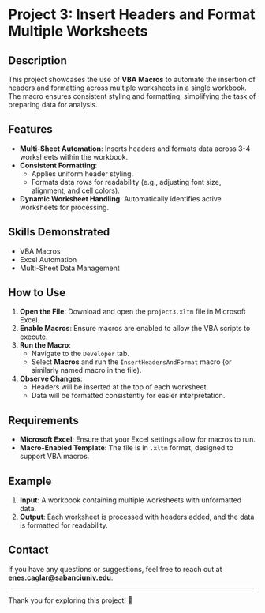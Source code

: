 # Project 3: Insert Headers and Format Multiple Worksheets

## Description
This project showcases the use of **VBA Macros** to automate the insertion of headers and formatting across multiple worksheets in a single workbook. The macro ensures consistent styling and formatting, simplifying the task of preparing data for analysis.

## Features
- **Multi-Sheet Automation**: Inserts headers and formats data across 3-4 worksheets within the workbook.
- **Consistent Formatting**:
  - Applies uniform header styling.
  - Formats data rows for readability (e.g., adjusting font size, alignment, and cell colors).
- **Dynamic Worksheet Handling**: Automatically identifies active worksheets for processing.

## Skills Demonstrated
- VBA Macros
- Excel Automation
- Multi-Sheet Data Management

## How to Use
1. **Open the File**: Download and open the `project3.xltm` file in Microsoft Excel.
2. **Enable Macros**: Ensure macros are enabled to allow the VBA scripts to execute.
3. **Run the Macro**:
   - Navigate to the `Developer` tab.
   - Select **Macros** and run the `InsertHeadersAndFormat` macro (or similarly named macro in the file).
4. **Observe Changes**:
   - Headers will be inserted at the top of each worksheet.
   - Data will be formatted consistently for easier interpretation.

## Requirements
- **Microsoft Excel**: Ensure that your Excel settings allow for macros to run.
- **Macro-Enabled Template**: The file is in `.xltm` format, designed to support VBA macros.

## Example
1. **Input**: A workbook containing multiple worksheets with unformatted data.
2. **Output**: Each worksheet is processed with headers added, and the data is formatted for readability.

## Contact
If you have any questions or suggestions, feel free to reach out at **enes.caglar@sabanciuniv.edu**.

---

Thank you for exploring this project! 🚀
